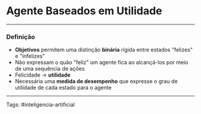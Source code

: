 
# Agente Baseados em Utilidade

---

### Definição

- **Objetivos** permitem uma distinção **binária** rígida entre estados "felizes" e "infelizes"
- Não expressam o quão "feliz" um agente fica ao alcançá-los por meio de uma sequência de ações
- Felicidade -> **utilidade**
- Necessária uma **medida de desempenho** que expresse o grau de utilidade de cada estado para o agente

---

Tags: #inteligencia-artificial

